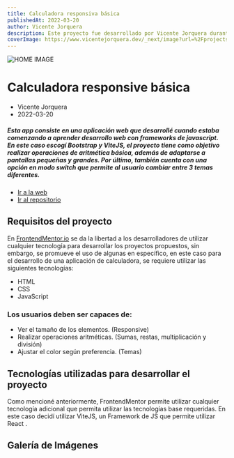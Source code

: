 ```yaml
---
title: Calculadora responsiva básica
publishedAt: 2022-03-20
author: Vicente Jorquera
description: Este proyecto fue desarrollado por Vicente Jorquera durante sus inicios en el desarrollo de software como parte de la ruta disponible en FrontendMentor
coverImage: https://www.vicentejorquera.dev/_next/image?url=%2Fprojects%2Fthumbnails%2Fcalculadora-mockup.webp&w=1200&q=75
---
```


![HOME IMAGE](https://www.vicentejorquera.dev/_next/image?url=%2Fprojects%2Fthumbnails%2Fcalculadora-mockup.webp&w=1200&q=75)

# Calculadora responsive básica

- Vicente Jorquera
- 2022-03-20

##### Esta app consiste en una aplicación web que desarrollé cuando estaba comenzando a aprender desarrollo web con frameworks de javascript. En este caso escogí Bootstrap y ViteJS, el proyecto tiene como objetivo realizar operaciones de aritmética básica, además de adaptarse a pantallas pequeñas y grandes. Por último, también cuenta con una opción en modo switch que permite al usuario cambiar entre 3 temas diferentes.

- [Ir a la web](https://jvicente20-calculator-app.netlify.app/)
- [Ir al repositorio](http://www.google.com)

## Requisitos del proyecto

En [FrontendMentor.io](https://www.frontendmentor.io/) se da la libertad a los desarrolladores de utilizar cualquier tecnología para desarrollar los proyectos propuestos, sin embargo, se promueve el uso de algunas en específico, en este caso para el desarrollo de una aplicación de calculadora, se requiere utilizar las siguientes tecnologías:

- HTML
- CSS
- JavaScript

### Los usuarios deben ser capaces de:

- Ver el tamaño de los elementos. (Responsive)
- Realizar operaciones aritméticas. (Sumas, restas, multiplicación y división)
- Ajustar el color según preferencia. (Temas)

## Tecnologías utilizadas para desarrollar el proyecto

Como mencioné anteriormente, FrontendMentor permite utilizar cualquier tecnología adicional que permita utilizar las tecnologías base requeridas. En este caso decidí utilizar ViteJS, un Framework de JS que permite utilizar React .

## Galería de Imágenes
